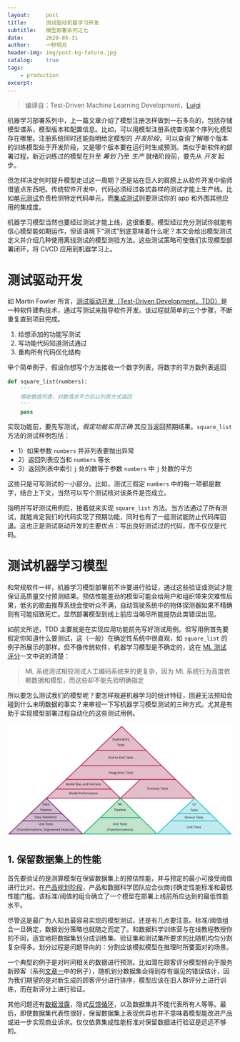 ```yaml
---
layout:		post
title:  	测试驱动机器学习开发
subtitle:   模型部署系列之七
date:       2020-05-31
author:     一轩明月
header-img: img/post-bg-future.jpg
catalog:    true
tags:
    - production
excerpt:    
---
```


> 编译自：Test-Driven Machine Learning Development，[Luigi](https://mlinproduction.com/author/luigi/)

机器学习部署系列中，上一篇文章介绍了模型注册怎样做到一石多鸟的，包括存储模型谱系，模型版本和配置信息。比如，可以用模型注册系统查询某个序列化模型存在哪里。注册系统同时还能指明给定模型的 _开发阶段_，可以查询了解哪个版本的训练模型处于开发阶段，又是哪个版本要在运行时生成预测。类似于新软件的部署过程，新近训练过的模型在升至 _筹划_ 乃至 _生产_  就绪阶段前，要先从 _开发_  起步。

但怎样决定何时提升模型走过这一周期？还是站在巨人的肩膀上从软件开发中偷师借鉴点东西吧。传统软件开发中，代码必须经过各式各样的测试才能上生产线。比如[单元测试]()负责检测特定代码单元，而[集成测试](https://martinfowler.com/articles/practical-test-pyramid.html#IntegrationTests)则要测试你的 app 和外围其他应用的集成度。

机器学习模型当然也要经过测试才能上线，这很重要。模型经过充分测试你就能有信心模型能如期运作，但该语境下“测试”到底意味着什么呢？本文会给出模型测试定义并介绍几种使用离线测试的模型测验方法。这些测试策略可使我们实现模型部署闭环，将 CI/CD 应用到机器学习上。

# 测试驱动开发

如 Martin Fowler 所言，[测试驱动开发（Test-Driven Development，TDD）](https://martinfowler.com/bliki/TestDrivenDevelopment.html)是一种软件建构技术，通过写测试来指导软件开发。该过程就简单的三个步骤，不断重复直到项目完成。

1. 给想添加的功能写测试
2. 写功能代码知道测试通过
3. 重构所有代码优化结构

举个简单例子，假设你想写个方法接收一个数字列表，将数字的平方数列表返回

```python
def square_list(numbers):
    '''
    接收数值列表，对数值求平方后以列表方式返回
    '''
    pass
```

实现功能前，要先写测试，_假定功能实现正确_ 其应当返回预期结果。`square_list` 方法的测试样例包括：

- 1）如果参数 `numbers` 并非列表要抛出异常
- 2）返回列表应当和 `numbers` 等长
- 3）返回列表中索引 `j` 处的数等于参数 `numbers` 中 `j` 处数的平方

这些只是可写测试的一小部分。比如，测试三假定 `numbers` 中的每一项都是数字，结合上下文，当然可以写个测试核对该条件是否成立。

指明并写好测试用例后，接着就来实现 `square_list` 方法。当方法通过了所有测试，就能肯定我们的代码实现了预期功能，同时也有了一组测试能防止代码库回退。这也正是测试驱动开发的主要优点：写出良好测试过的代码，而不仅仅是代码。

# 测试机器学习模型

和常规软件一样，机器学习模型部署前不许要进行验证，通过这些验证或测试才能保证高质量交付预测结果。预估性能差劲的模型可能会给用户和组织带来灾难性后果，低劣的歌曲推荐系统会使听众不满，自动驾驶系统中的物体探测器如果不精确则有可能招致死亡。显然部署模型到线上前应当竭尽所能提防此类错误出现。

如前文所述，TDD 主要就是在实现应用功能前先写好测试用例。但写用例首先要假定你知道什么要测试，这（一般）在确定性系统中很直观，如 `square_list` 的例子所展示的那样。但不像传统软件，机器学习模型是不确定的，这在 [ML 测试评分](https://storage.googleapis.com/pub-tools-public-publication-data/pdf/aad9f93b86b7addfea4c419b9100c6cdd26cacea.pdf)一文中说的清楚：

> ML 系统测试相较测试人工编码系统来的更复杂，因为 ML 系统行为高度依赖数据和模型，而这些却不能先验明确指定

所以要怎么测试我们的模型呢？要怎样规避机器学习的统计特征，回避无法预知会碰到什么未明数据的事实？来审视一下写机器学习模型测试的三种方式。尤其是有助于实现模型部署过程自动化的这些测试用例。

![](https://raw.githubusercontent.com/LibertyDream/diy_img_host/master/img/2020-07-09_test-pyramid.png)

## 1. 保留数据集上的性能

首先要验证的是测算模型在保留数据集上的预估性能，并与预定的最小可接受阈值进行比对。在[产品规划阶段](https://www.jeremyjordan.me/ml-requirements/)，产品和数据科学团队应合伙商讨确定性能标准和最低性能门槛。该标准/阈值的组合确立了一个模型在部署上线前所应达到的最低性能水平。

尽管这是最广为人知且最容易实现的模型测试，还是有几点要注意。标准/阈值组合一旦确定，数据划分策略也就随之而定了。和数据科学训练营与在线教程教授你的不同，适宜地将数据集划分成训练集、验证集和测试集所要求的比随机均匀分割复杂得多。划分过程是问题导向的：分割应该模拟模型在推理时所要面对的场景。

一个典型的例子是对时间相关的数据进行预测。比如潜在顾客评分模型倾向于服务新顾客（系列[文章一](https://libertydream.github.io/2020/02/23/%E6%A8%A1%E5%9E%8B%E9%83%A8%E7%BD%B2%E5%88%B0%E5%BA%95%E6%98%AF%E5%9C%A8%E8%AF%B4%E4%BB%80%E4%B9%88/)中的例子），随机划分数据集会得到存有偏见的错误估计，因为我们期望的是对新生成的顾客评分进行排序，模型应该在旧人群评分上进行训练，而在新评分上进行验证。

其他问题还有[数据泄露](https://mlinproduction.com/data-leakage/)，隐式[反馈循环](https://medium.com/@rchang/getting-better-at-machine-learning-16b4dd913a1f)，以及数据集并不能代表所有人等等。最后，即使数据集代表性很好，保留数据集上表现优异也并不意味着模型能改进产品或进一步实现商业诉求。仅仅依靠集成性能标准对保留数据进行验证是远远不够的。